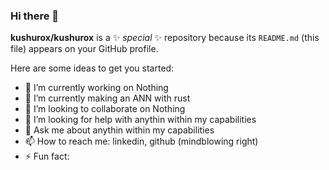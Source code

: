 ### Hi there 👋

**kushurox/kushurox** is a ✨ _special_ ✨ repository because its `README.md` (this file) appears on your GitHub profile.

Here are some ideas to get you started:

- 🔭 I’m currently working on Nothing
- 🌱 I’m currently making an ANN with rust
- 👯 I’m looking to collaborate on Nothing
- 🤔 I’m looking for help with anythin within my capabilities
- 💬 Ask me about anythin within my capabilities
- 📫 How to reach me: linkedin, github (mindblowing right)
- ⚡ Fun fact:
